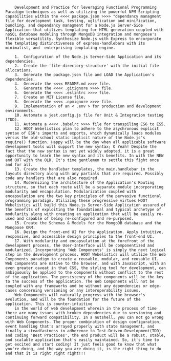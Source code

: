 <!--@ <webe_fc> Development Utilizing Functional Programming Paradigm techniques -->

<!--& ::::::::::::::::::::::::::  2022.01.20:14:32:30  ::::::::::::::::::::::::: -->
<!--  -->
<!--  -->
<!--  -->
<!--todo :::: <<<< Backlog >>>> :::: -->

<!--info   Description:  4-Day Implementation Study -- Terminates 2022.01.23:18:00:00  -->

        Development and Practice for leveraging Functional Programming Paradigm techniques as well as utilizing the powerful NPM Scripting capabilities within the <<<< package.json >>>> "dependancy managment file for development task, testing, uglification and minification, bundling, and dependancy managment for a Node.js Server-Side Application that utilizes templating for HTML generation coupled with noSQL database modeling through MongoDB integration and mongoose's flexible versatility. Synthesize Node.js with Express to encorporate the templating distinctiveness of express-handlebars with its minimalist, and  enterprising templating engine.

<!--todo            <<<< Backlog >>>>               -->

        1.  Configuration of the Node.js Server-Side Application and its dependencies.
        2.  Create the 'file-directory-structure' with the initial file allocations.
        3.  Generate the package.json file and LOAD the Application's dependencies.
        4.  Generate the <<<< README.md >>>> file.
        5.  Generate the <<<< .gitignore >>>> file.
        6.  Generate the <<<< .eslintrc >>>> file.
        7.  Create an MIT License file.
        8.  Generate the <<<< .npmignore >>>> file.
        9.  Implementation of an < .env > for production and development environments.
        10. Automate a jest.config.js file for Unit & Integration testing (TDD).
        11. Automate a <<<< .babelrc >>>> file for transpiling ES6 to ES5.
        12. HOOT Webelistics plan to adhere to the asychronous explicit syntax of ES6's imports and exports, which dynamically loads modules versus the old-school static implicit nature of the Node.js's require() function. Happy will be the day when all applicable software development tools will support the new syntax; O Yeah! Despite the fact that the new syntax is not yet widely adopted, it is a great opportunity to learn the new syntax and its benefits. In with the NEW and OUT with the OLD. It's time gentlemen to settle this fight once and for all.
        13. Create the handlebar templates, the main.handlebar in the layouts directory along with any partials that are required. Possibly code any handlers that are also required.
        14. Modernizing the architecture of the Application's Routing structure, so that each route will be a separate module incorporating modularity and encapsulation. Modularization coupled with encapsulation are the two key principles of the pervasive functional programming paradigm. Utilizing these progressive virtues HOOT Webelistics will build this Node.js Server-Side Application assured of the benefits of exploiting the foundational and typical archetype of modularity along with creating an application that will be easily re-used and capable of being re-configured and re-purposed.
        15. Create the Schemas & Models for the MongoDB database and the Mongoose ORM.
        16. Design the front-end UI for the Application. Apply intuitive, responsive, and accessible design principles to the front-end UI.
        17. With modularity and encapsulation at the forefront of the development process, the User-Interface will be componentized and modularized. Incorporating 'Web Components' is simply the next logical step in the development process. HOOT Webelistics will utilize the Web Components paradigm to create a reusable, modular, and reusable UI. Web Components are native to the browser, and with JavaScript, with an even greater caveat in that CSS, the styling tool for development, can ambiguously be applied to the components without conflict to the rest of the application. The persistency of the components will be the key to the success of the application. The Web Components will not be coupled with any frameworks and be without any dependencies or edge-cases concerning versioning or any interoperability issues.
        Web Components will naturally progress with the browser's evolution, and will be the foundation for the future of the application. This is counter-intuitive
        in the world of web development wherein in the process of time there are many issues with broken dependencies due to versioning and continuing forward compatibility. In a nutshell, you can not go wrong with Web Components. The proper combination of design configuration, event handling that's arrayed properly with state management, and finally a steadfastness in adherence to Test-Driven-Development(TDD) and coding 'Best Practices', the end product will be a robust, stable, and scalable application that's easily maintained. So, it's time to get excited and start coding! It just feels good to know that what you're doing, and the way you are doing it, is the right thing to do and that it is right right right!!!

<!--npm :::::::::::::::: NPM INSTALLS :::::::::::::::  -->
<!--?       1.  npm init                               -->
<!--?       2.  npm i express                          -->
<!--?       3.  npm i express-handlebars               -->
<!--?       4.  npm i mongoose                         -->
<!--?       5.  npm i @babel/core @babel/preset-env -D -->
<!--?       6.  npm i babel-jest @babel/registry -D    -->
<!--?       7.  npm i babel-core@7.0.0-bridge.0 -D     -->
<!--?       8.  npm i @babel/cli @babel/node -D        -->
<!--?       9.  npm i jest -D                          -->
<!--?       10. npm i open nodemon serve-favicon -D    -->
<!--?       11. npm i path date-fns uuid morgan -D     -->
<!--?       12. npm i cors dotenv body-parser          -->
<!--?       13. npm i eslint-plugin-html -D            -->
<!--?       14. npm i eslint-config-prettier -G        -->
<!--?       14. npm i -G eslint-plugin-jest            -->
<!--?       15. npm i jsdom -D                         -->
<!--npm :::::::::::::::::::::::::::::::::::::::::::::: -->
